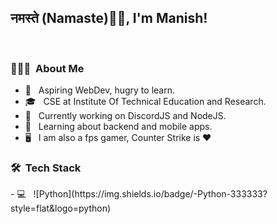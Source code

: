 ### <h2>नमस्ते (Namaste)🙏🏻, I'm Manish!
  </br>
  
  <h3> 👨🏻‍💻 &nbsp;About Me</h3>

- 🤔 &nbsp; Aspiring WebDev, hugry to learn.
- 🎓 &nbsp; CSE at Institute Of Technical Education and Research.
- 💼 &nbsp; Currently working on DiscordJS and NodeJS.
- 🌱 &nbsp; Learning about backend and mobile apps.
- 🖥 &nbsp; I am also a fps gamer, Counter Strike is ♥



<h3> 🛠 &nbsp;Tech Stack</h3>
- 💻 &nbsp;
![Python](https://img.shields.io/badge/-Python-333333?style=flat&logo=python)

<!--
**einzeLx/einzeLx** is a ✨ _special_ ✨ repository because its `README.md` (this file) appears on your GitHub profile.

Here are some ideas to get you started:

- 🔭 I’m currently working on ...
- 🌱 I’m currently learning ...
- 👯 I’m looking to collaborate on ...
- 🤔 I’m looking for help with ...
- 💬 Ask me about ...
- 📫 How to reach me: ...
- 😄 Pronouns: ...
- ⚡ Fun fact: ...
-->
